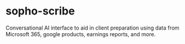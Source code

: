 # sopho-scribe
Conversational AI interface to aid in client preparation using data from Microsoft 365, google products, earnings reports, and more.
